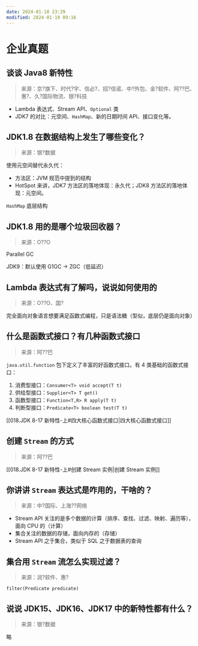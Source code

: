 ```yaml
---
date: 2024-01-18 23:29
modified: 2024-01-19 09:16
---
```


# 企业真题

## 谈谈 Java8 新特性

>来源：京?旗下、时代?宇、信必?、招?信诺、中?外包、金?软件、阿??巴、惠?、久?国际物流、银?科技

- Lambda 表达式、Stream API、`Optional` 类
- JDK7 的对比：元空间、`HashMap`、新的日期时间 API、接口变化等。

## JDK1.8 在数据结构上发生了哪些变化？

>来源：银?数据

使用元空间替代永久代：

- 方法区：JVM 规范中提到的结构
- HotSpot 来讲，JDK7 方法区的落地体现：永久代；JDK8 方法区的落地体现：元空间。

`HashMap` 底层结构

## JDK1.8 用的是哪个垃圾回收器？

>来源：O??O

Parallel GC

JDK9：默认使用 G1GC -> ZGC（低延迟）

## Lambda 表达式有了解吗，说说如何使用的

>来源：O??O、国?

完全面向对象语言想要满足函数式编程，只是语法糖（型似，底层仍是面向对象）

## 什么是函数式接口？有几种函数式接口

>来源：阿??巴

`java.util.function` 包下定义了丰富的好函数式接口。有 4 类基础的函数式接口：

1. 消费型接口：`Consumer<T> void accept(T t)`
2. 供给型接口：`Supplier<T> T get()`
3. 函数型接口：`Function<T,R> R apply(T t)`
4. 判断型接口：`Predicate<T> boolean test(T t)`

[[018.JDK 8-17 新特性-上#四大核心函数式接口|四大核心函数式接口]]

## 创建 `Stream` 的方式

>来源：阿??巴

[[018.JDK 8-17 新特性-上#创建 Stream 实例|创建 Stream 实例]]

## 你讲讲 `Stream` 表达式是咋用的，干啥的？

>来源：中?国际、上海??网络

- Stream API 关注的是多个数据的计算（排序、查找、过滤、映射、遍历等），面向 CPU 的（计算）
- 集合关注的数据的存储，面向内存的（存储）
- Stream API 之于集合，类似于 SQL 之于数据表的查询

## 集合用 `Stream` 流怎么实现过滤？

>来源：润?软件、惠?

`filter(Predicate predicate)`

## 说说 JDK15、JDK16、JDK17 中的新特性都有什么？

>来源：银?数据

略
